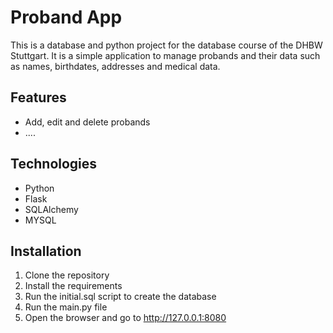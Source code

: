 # Proband App

This is a database and python project for the database course of the DHBW Stuttgart. 
It is a simple application to manage probands and their data such as names, birthdates, addresses and medical data.

## Features
- Add, edit and delete probands
- ....

## Technologies
- Python
- Flask
- SQLAlchemy
- MYSQL

## Installation

1. Clone the repository
2. Install the requirements
3. Run the initial.sql script to create the database
4. Run the main.py file
5. Open the browser and go to http://127.0.0.1:8080